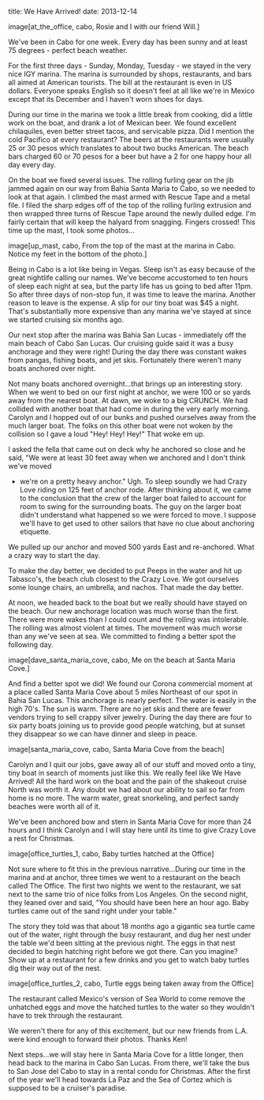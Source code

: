title: We Have Arrived!
date: 2013-12-14

image[at_the_office, cabo, Rosie and I with our friend Will.]

We've been in Cabo for one week.  Every day has been sunny and at least 75
degrees - perfect beach weather.

For the first three days - Sunday, Monday, Tuesday - we stayed in the very nice
IGY marina.  The marina is surrounded by shops, restaurants, and bars all aimed
at American tourists.  The bill at the restaurant is even in US dollars.
Everyone speaks English so it doesn't feel at all like we're in Mexico except
that its December and I haven't worn shoes for days.

During our time in the marina we took a little break from cooking, did a
little work on the boat, and drank a lot of Mexican beer.  We found excellent
chilaquiles, even better street tacos, and servicable pizza.  Did I mention the
cold Pacifico at every restaurant?  The beers at the restaurants  were usually
25 or 30 pesos which translates to about two bucks American. The beach bars
charged 60 or 70 pesos for a beer but have a 2 for one happy hour all day every
day.

On the boat we fixed several issues.  The rolling furling gear on the jib
jammed again on our way from Bahia Santa Maria to Cabo, so we needed to look at
that again.  I climbed the mast armed with Rescue Tape and a metal file.  I
filed the sharp edges off of the top of the rolling furling extrusion and then
wrapped three turns of Rescue Tape around the newly dulled edge.  I'm fairly
certain that will keep the halyard from snagging. Fingers crossed!  This time
up the mast, I took some photos...

image[up_mast, cabo, From the top of the mast at the marina in Cabo. Notice my feet in the bottom of the photo.]

Being in Cabo is a lot like being in Vegas.  Sleep isn't as easy because of the
great nightlife calling our names.  We've become accustomed to ten hours of
sleep each night at sea, but the party life has us going to bed after 11pm.
So after three days of non-stop fun, it was time to leave the marina.  Another
reason to leave is the expense.  A slip for our tiny boat was $45 a night.  That's
substantially more expensive than any marina we've stayed at since we started 
cruising six months ago.

Our next stop after the marina was Bahia San Lucas - immediately off the main
beach of Cabo San Lucas.  Our cruising guide said it was a busy anchorage and
they were right!  During the day there was constant wakes from pangas, fishing
boats, and jet skis.  Fortunately there weren't many boats anchored over night. 

Not many boats anchored overnight...that brings up an interesting story.  When
we went to bed on our first night at anchor, we were 100 or so yards away from
the nearest boat.  At dawn, we woke to a big CRUNCH.  We had collided with
another boat that had come in during the very early morning.  Carolyn and I
hopped out of our bunks and pushed ourselves away from the much larger boat.
The folks on this other boat were not woken by the collision so I gave a loud
"Hey! Hey! Hey!"  That woke em up.  

I asked the fella that came out on deck why he anchored so close and he said,
"We were at least 30 feet away when we anchored and I don't think we've moved 
- we're on a pretty heavy anchor."  Ugh.  To sleep soundly we had Crazy Love
riding on 125 feet of anchor rode.  After thinking about it, we came to the
conclusion that the crew of the larger boat failed to account for room to
swing for the surrounding boats.  The guy on the larger boat didn't understand
what happened so we were forced to move.  I suppose we'll have to get used
to other sailors that have no clue about anchoring etiquette.

We pulled up our anchor and moved 500 yards East and re-anchored.  What a crazy
way to start the day.  

To make the day better, we decided to put Peeps in the water and hit up 
Tabasco's, the beach club closest to the Crazy Love.  We got ourselves
some lounge chairs, an umbrella, and nachos.  That made the day better.

At noon, we headed back to the boat but we really should have stayed on
the beach.  Our new anchorage location was much worse than the first.  There
were more wakes than I could count and the rolling was intolerable.  The
rolling was almost violent at times.  The movement was much worse than
any we've seen at sea.  We committed to finding a better spot the following day.

image[dave_santa_maria_cove, cabo, Me on the beach at Santa Maria Cove.]

And find a better spot we did!  We found our Corona commercial moment at a
place called Santa Maria Cove about 5 miles Northeast of our spot in Bahia San
Lucas.  This anchorage is nearly perfect.  The water is easily in the high
70's.  The sun is warm.  There are no jet skis and there are fewer vendors
trying to sell crappy silver jewelry.  During the day there are four to six
party boats joining us to provide good people watching, but at sunset they
disappear so we can have dinner and sleep in peace.

image[santa_maria_cove, cabo, Santa Maria Cove from the beach]

Carolyn and I quit our jobs, gave away all of our stuff and moved onto a tiny,
tiny boat in search of moments just like this.  We really feel like We Have
Arrived!  All the hard work on the boat and the pain of the shakeout cruise
North was worth it. Any doubt we had about our ability to sail so far from home
is no more. The warm water, great snorkeling, and perfect sandy beaches were
worth all of it.

We've been anchored bow and stern in Santa Maria Cove for more than 24 hours
and I think Carolyn and I will stay here until its time to give Crazy Love
a rest for Christmas. 

image[office_turtles_1, cabo, Baby turtles hatched at the Office]

Not sure where to fit this in the previous narrative...During our time in the
marina and at anchor, three times we went to a restaurant on the beach called
The Office.  The first two nights we went to the restaurant, we sat next to the
same trio of nice folks from Los Angeles.  On the second night, they leaned
over and said, "You should have been here an hour ago.  Baby turtles came out
of the sand right under your table."

The story they told was that about 18 months ago a gigantic sea turtle came out
of the water, right through the busy restaurant, and dug her nest under the
table we'd been sitting at the previous night.  The eggs in that nest decided
to begin hatching right before we got there.  Can you imagine?  Show up at a
restaurant for a few drinks and you get to watch baby turtles dig their way out
of the nest.

image[office_turtles_2, cabo,  Turtle eggs being taken away from the Office]

The restaurant called Mexico's version of Sea World to come remove the unhatched 
eggs and move the hatched turtles to the water so they wouldn't have to trek through
the restaurant.

We weren't there for any of this excitement, but our new friends from L.A. were
kind enough to forward their photos.  Thanks Ken!

Next steps...we will stay here in Santa Maria Cove for a little longer, then
head back to the marina in Cabo San Lucas.  From there, we'll take the bus to
San Jose del Cabo to stay in a rental condo for Christmas.  After the first of
the year we'll head towards La Paz and the Sea of Cortez which is supposed to
be a cruiser's paradise.

